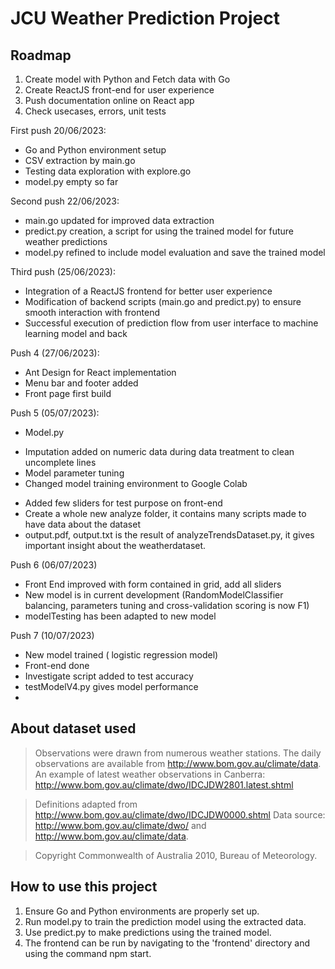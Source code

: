 # JCU Weather Prediction Project

## Roadmap

1. Create model with Python and Fetch data with Go
2. Create ReactJS front-end for user experience
3. Push documentation online on React app
4. Check usecases, errors, unit tests
   
First push 20/06/2023: 

* Go and Python environment setup
* CSV extraction by main.go
* Testing data exploration with explore.go
* model.py empty so far

Second push 22/06/2023:

* main.go updated for improved data extraction
* predict.py creation, a script for using the trained model for future weather predictions
* model.py refined to include model evaluation and save the trained model

Third push (25/06/2023):

* Integration of a ReactJS frontend for better user experience
* Modification of backend scripts (main.go and predict.py) to ensure smooth interaction with frontend
* Successful execution of prediction flow from user interface to machine learning model and back

Push 4 (27/06/2023):

* Ant Design for React implementation
* Menu bar and footer added
* Front page first build

Push 5 (05/07/2023):
* Model.py
 - Imputation added on numeric data during data treatment to clean uncomplete lines
 - Model parameter tuning 
 - Changed model training environment to Google Colab
* Added few sliders for test purpose on front-end
* Create a whole new analyze folder, it contains many scripts made to have data about the dataset
* output.pdf, output.txt is the result of analyzeTrendsDataset.py, it gives important insight about the weatherdataset.

Push 6 (06/07/2023)
* Front End improved with form contained in grid, add all sliders
* New model is in current development (RandomModelClassifier balancing, parameters tuning and cross-validation scoring is now F1)
* modelTesting has been adapted to new model 

Push 7 (10/07/2023)
* New model trained ( logistic regression model)
* Front-end done
* Investigate script added to test accuracy
* testModelV4.py gives model performance
* 
## About dataset used

> Observations were drawn from numerous weather stations. The daily observations are available from http://www.bom.gov.au/climate/data.
> An example of latest weather observations in Canberra: http://www.bom.gov.au/climate/dwo/IDCJDW2801.latest.shtml

> Definitions adapted from http://www.bom.gov.au/climate/dwo/IDCJDW0000.shtml
> Data source: http://www.bom.gov.au/climate/dwo/ and http://www.bom.gov.au/climate/data.

> Copyright Commonwealth of Australia 2010, Bureau of Meteorology.

## How to use this project

1. Ensure Go and Python environments are properly set up.
2. Run model.py to train the prediction model using the extracted data.
3. Use predict.py to make predictions using the trained model.
4. The frontend can be run by navigating to the 'frontend' directory and using the command npm start.


